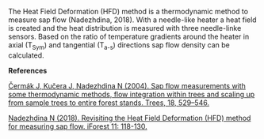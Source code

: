 
The Heat Field Deformation (HFD) method is a thermodynamic method to measure sap flow (Nadezhdina, 2018). With a needle-like heater a heat field is created and the heat distribution is measured with three needle-linke sensors. Based on the ratio of temperature gradients around the heater in axial (T<sub>Sym</sub>) and tangential (T<sub>a-s</sub>) directions sap flow density can be calculated.


**References**

[Čermák J, Kučera J, Nadezhdina N (2004). Sap flow measurements with some thermodynamic methods, flow integration within trees and scaling up from sample trees to entire forest stands. Trees, 18, 529–546. ](https://doi.org/10.1007/s00468-004-0339-6)  

[Nadezhdina N (2018). Revisiting the Heat Field Deformation (HFD) method for
measuring sap flow. iForest 11: 118-130.](https://iforest.sisef.org/abstract/?id=ifor2381-011)



